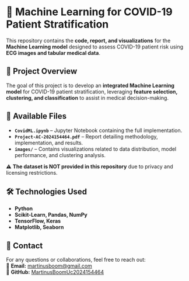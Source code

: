 # 🏥 Machine Learning for COVID-19 Patient Stratification  

This repository contains the **code, report, and visualizations** for the **Machine Learning model** designed to assess COVID-19 patient risk using **ECG images and tabular medical data**.  

## 📌 Project Overview  
The goal of this project is to develop an **integrated Machine Learning model** for COVID-19 patient stratification, leveraging **feature selection, clustering, and classification** to assist in medical decision-making.  

## 📂 Available Files  
- **`CovidML.ipynb`** – Jupyter Notebook containing the full implementation.  
- **`Project-AC-2024154464.pdf`** – Report detailing methodology, implementation, and results.  
- **`images/`** – Contains visualizations related to data distribution, model performance, and clustering analysis.  

⚠️ **The dataset is NOT provided in this repository** due to privacy and licensing restrictions.  

## 🛠️ Technologies Used  
- **Python**  
- **Scikit-Learn, Pandas, NumPy**  
- **TensorFlow, Keras**  
- **Matplotlib, Seaborn**  

## 📧 Contact  
For any questions or collaborations, feel free to reach out:  
📧 **Email:** martinusboom@gmail.com  
🔗 **GitHub:** [MartinusBoomUc2024154464](https://github.com/MartinusBoomUc2024154464)  
